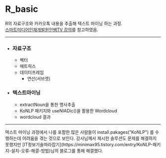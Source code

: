 # R_basic
R의 자료구조와 카카오톡 내용을 추출해 텍스트 마이닝 하는 과정.   
[스마트미디어인재개발원인쌤TV 강의](https://www.youtube.com/playlist?list=PLRYL8FHwJMhDPF2R2pCe_HwqPt0gaUbvN)를 참고하였음.

<hr/>

+ ### 자료구조
  + 벡터
  + 매트릭스
  + 데이터프레임
    - 연산(서브셋)
    

+ ### 텍스트마이닝
  + extractNoun을 통한 명사추출
  + KoNLP 패키지와 useNIADic()을 활용한 Wordcloud
  + wordcloud 결과   
<hr/>   
텍스트 마이닝 과정에서 나를 포함한 많은 사람들이 install.pakages("KoNLP") 를 수행하는데 어려움을 겪는 것으로 보인다. 강사님께서 제시한 솔루션도 문제를 해결하지 못했지만 [IT정보기술따라잡기](https://minimax95.tistory.com/entry/KoNLP-패키지-설치-오류-해결-방법)님의 블로그를 통해 해결했다.
